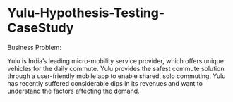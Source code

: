 # Yulu-Hypothesis-Testing-CaseStudy

Business Problem:

Yulu is India’s leading micro-mobility service provider, which offers unique vehicles for the daily commute. Yulu provides the safest commute solution through a user-friendly mobile app to enable shared, solo commuting. Yulu has recently suffered considerable dips in its revenues and want to understand the factors affecting the demand.
